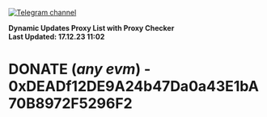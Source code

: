 [![Telegram channel](https://img.shields.io/endpoint?url=https://runkit.io/damiankrawczyk/telegram-badge/branches/master?url=https://t.me/n4z4v0d)](https://t.me/n4z4v0d) 

**Dynamic Updates Proxy List with Proxy Checker**  
**Last Updated: 17.12.23 11:02**

# DONATE (_any evm_) - 0xDEADf12DE9A24b47Da0a43E1bA70B8972F5296F2
